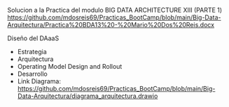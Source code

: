 Solucion a la Practica del modulo BIG DATA ARCHITECTURE XIII (PARTE 1)
https://github.com/mdosreis69/Practicas_BootCamp/blob/main/Big-Data-Arquitectura/Practica%20BDA13%20-%20Mario%20Dos%20Reis.docx

Diseño del DAaaS
  - Estrategia
  - Arquitectura
  - Operating Model Design and Rollout
  - Desarrollo
  - Link Diagrama: https://github.com/mdosreis69/Practicas_BootCamp/blob/main/Big-Data-Arquitectura/diagrama_arquitectura.drawio
